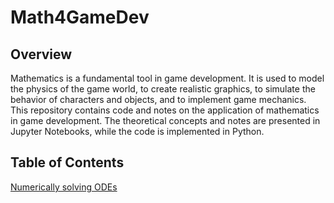 # Math4GameDev

## Overview
Mathematics is a fundamental tool in game development. It is used to model the physics of the game world, to create realistic graphics, to simulate the behavior of characters and objects, and to implement game mechanics. This repository contains code and notes on the application of mathematics in game development. The theoretical concepts and notes are presented in Jupyter Notebooks, while the code is implemented in Python.

## Table of Contents
[Numerically solving ODEs](numerically_solving_ODEs.ipynb)